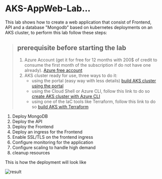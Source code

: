 # AKS-AppWeb-Lab...
This lab shows how to create a web application that consist of Frontend, API and a database "Mongodb" based on kubernetes deployments on an AKS cluster, to perform this lab follow these steps: </br>
> ## prerequisite before starting the lab
> 
> 1.   Azure Account (get it for free for 12 months with 200$ of credit to consume the first month of the subscription if do not have one already). [Azure free account](https://azure.microsoft.com/en-us/free/)
> 2.   AKS cluster ready for use, three ways to do it:
>       * using the portal (easy way with less details) [build AKS cluster using the portal](https://docs.microsoft.com/en-us/azure/aks/kubernetes-walkthrough-portal)
>       * using the Cloud Shell or Azure CLI, follow this link to do so [create AKS cluster with Azure CLI](https://github.com/alli40alli/AKS-AppWeb-Lab/blob/master/AKS-creation-CLI.txt)
>       * using one of the IaC tools like Terraform, follow this link to do so [build AKS with Terraform](https://github.com/alli40alli/TerraformAzureKubernetesServices)

1. Deploy MongoDB
2. Deploy the API
3. Deploy the Frontend 
4. Deploy an ingress for the Frontend 
5. Enable SSL/TLS on the frontend ingress
6. Configure monitoring for the application 
7. Configure scaling to handle high demand
8. cleanup resources 

This is how the deployment will look like 

![result](https://docs.microsoft.com/en-us/learn/modules/aks-workshop/media/02-arch.svg)
